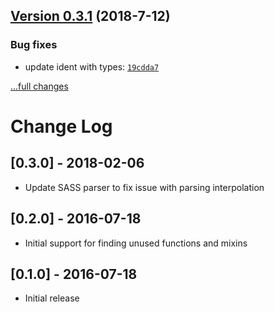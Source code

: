 ## [Version 0.3.1](https://github.com/blackmirror1980/sass-unused-pro/releases/tag/v0.3.1) (2018-7-12)

### Bug fixes

- update ident with types: [`19cdda7`](https://github.com/blackmirror1980/sass-unused-pro/commit/19cdda7)

[...full changes](https://github.com/blackmirror1980/sass-unused-pro/compare/v0.3.0...v0.3.1)

# Change Log

## [0.3.0] - 2018-02-06

 * Update SASS parser to fix issue with parsing interpolation

## [0.2.0] - 2016-07-18

 * Initial support for finding unused functions and mixins

## [0.1.0] - 2016-07-18

 * Initial release
